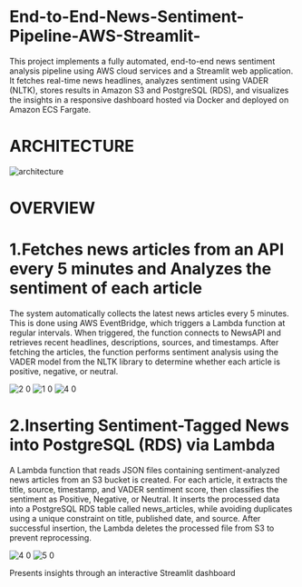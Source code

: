 # End-to-End-News-Sentiment-Pipeline-AWS-Streamlit-
This project implements a fully automated, end-to-end news sentiment analysis pipeline using AWS cloud services and a Streamlit web application. It fetches real-time news headlines, analyzes sentiment using VADER (NLTK), stores results in Amazon S3 and PostgreSQL (RDS), and visualizes the insights in a responsive dashboard hosted via Docker and deployed on Amazon ECS Fargate.

# ARCHITECTURE

![architecture](https://github.com/user-attachments/assets/cfd5872f-637a-4c11-9d3a-ea6693db25bd)

# OVERVIEW
# 1.Fetches news articles from an API every 5 minutes and Analyzes the sentiment of each article

The system automatically collects the latest news articles every 5 minutes. This is done using AWS EventBridge, which triggers a Lambda function at regular intervals. When triggered, the function connects to NewsAPI and retrieves recent headlines, descriptions, sources, and timestamps. After fetching the articles, the function performs sentiment analysis using the VADER model from the NLTK library to determine whether each article is positive, negative, or neutral.

![2 0](https://github.com/user-attachments/assets/ac89e50f-b570-4963-82ae-a5973bec1dae)
![1 0](https://github.com/user-attachments/assets/ae7625fd-afed-41ff-a958-9c05d422c31a)
![4 0](https://github.com/user-attachments/assets/71973838-d41a-48bb-9cb4-48a1b3fc65cb)

# 2.Inserting Sentiment-Tagged News into PostgreSQL (RDS) via Lambda
A Lambda function that reads JSON files containing sentiment-analyzed news articles from an S3 bucket is created. For each article, it extracts the title, source, timestamp, and VADER sentiment score, then classifies the sentiment as Positive, Negative, or Neutral. It inserts the processed data into a PostgreSQL RDS table called news_articles, while avoiding duplicates using a unique constraint on title, published date, and source. After successful insertion, the Lambda deletes the processed file from S3 to prevent reprocessing.

![4 0](https://github.com/user-attachments/assets/3dc03a0d-e5a8-4e05-b211-dfbbdd551b0c)
![5 0](https://github.com/user-attachments/assets/e2f4cd7a-674b-4b89-b795-c0705bb1d697)



Presents insights through an interactive Streamlit dashboard

